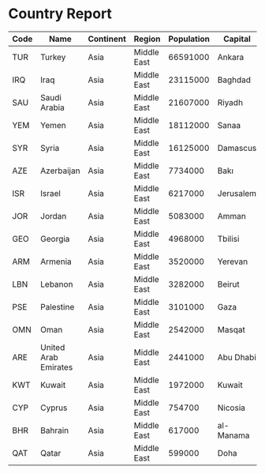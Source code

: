 # Country Report

| Code | Name | Continent | Region | Population | Capital |
| ---- | ---- | --------- | ------ | ---------- | ------- |
| TUR | Turkey | Asia | Middle East | 66591000 | Ankara |
| IRQ | Iraq | Asia | Middle East | 23115000 | Baghdad |
| SAU | Saudi Arabia | Asia | Middle East | 21607000 | Riyadh |
| YEM | Yemen | Asia | Middle East | 18112000 | Sanaa |
| SYR | Syria | Asia | Middle East | 16125000 | Damascus |
| AZE | Azerbaijan | Asia | Middle East | 7734000 | Bakı |
| ISR | Israel | Asia | Middle East | 6217000 | Jerusalem |
| JOR | Jordan | Asia | Middle East | 5083000 | Amman |
| GEO | Georgia | Asia | Middle East | 4968000 | Tbilisi |
| ARM | Armenia | Asia | Middle East | 3520000 | Yerevan |
| LBN | Lebanon | Asia | Middle East | 3282000 | Beirut |
| PSE | Palestine | Asia | Middle East | 3101000 | Gaza |
| OMN | Oman | Asia | Middle East | 2542000 | Masqat |
| ARE | United Arab Emirates | Asia | Middle East | 2441000 | Abu Dhabi |
| KWT | Kuwait | Asia | Middle East | 1972000 | Kuwait |
| CYP | Cyprus | Asia | Middle East | 754700 | Nicosia |
| BHR | Bahrain | Asia | Middle East | 617000 | al-Manama |
| QAT | Qatar | Asia | Middle East | 599000 | Doha |
